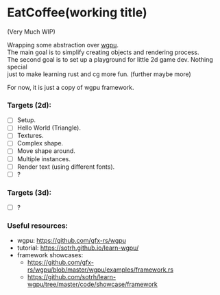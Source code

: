 # EatCoffee(working title)
(Very Much WIP)  

Wrapping some abstraction over [wgpu](https://wgpu.rs/).   
The main goal is to simplify creating objects and rendering process.  
The second goal is to set up a playground for little 2d game dev. Nothing special  
just to make learning rust and cg more fun. (further maybe more)  
  
For now, it is just a copy of wgpu framework.

### Targets (2d):
- [ ] Setup.
- [ ] Hello World (Triangle).
- [ ] Textures.
- [ ] Complex shape.
- [ ] Move shape around.
- [ ] Multiple instances.
- [ ] Render text (using different fonts).
- [ ] ?
### Targets (3d):
- [ ] ?

### Useful resources:
- wgpu: https://github.com/gfx-rs/wgpu
- tutorial: https://sotrh.github.io/learn-wgpu/
- framework showcases: 
  - https://github.com/gfx-rs/wgpu/blob/master/wgpu/examples/framework.rs
  - https://github.com/sotrh/learn-wgpu/tree/master/code/showcase/framework
